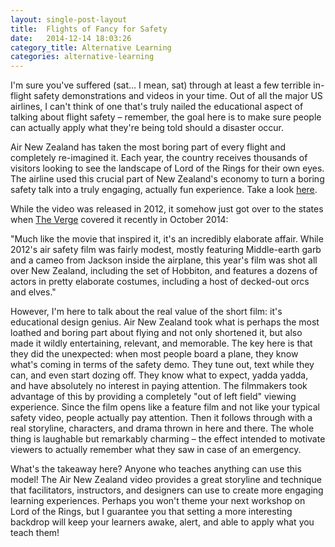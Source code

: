 ```yaml
---
layout: single-post-layout
title:  Flights of Fancy for Safety
date:   2014-12-14 18:03:26
category_title: Alternative Learning
categories: alternative-learning
---
```


I'm sure you've suffered (sat… I mean, sat) through at least a few terrible in-flight safety demonstrations and videos in your time. Out of all the major US airlines, I can't think of one that's truly nailed the educational aspect of talking about flight safety – remember, the goal here is to make sure people can actually apply what they're being told should a disaster occur.

Air New Zealand has taken the most boring part of every flight and completely re-imagined it. Each year, the country receives thousands of visitors looking to see the landscape of Lord of the Rings for their own eyes. The airline used this crucial part of New Zealand's economy to turn a boring safety talk into a truly engaging, actually fun experience. Take a look [here](https://www.youtube.com/watch?v=qOw44VFNk8Y).

While the video was released in 2012, it somehow just got over to the states when [The Verge](http://www.theverge.com/tldr/2014/10/25/7067121/air-new-zealands-epic-hobbit-themed-epic-safety-video-is-the-most-fun) covered it recently in October 2014:

"Much like the movie that inspired it, it's an incredibly elaborate affair. While 2012's air safety film was fairly modest, mostly featuring Middle-earth garb and a cameo from Jackson inside the airplane, this year's film was shot all over New Zealand, including the set of Hobbiton, and features a dozens of actors in pretty elaborate costumes, including a host of decked-out orcs and elves."

However, I'm here to talk about the real value of the short film: it's educational design genius. Air New Zealand took what is perhaps the most loathed and boring part about flying and not only shortened it, but also made it wildly entertaining, relevant, and memorable. The key here is that they did the unexpected: when most people board a plane, they know what's coming in terms of the safety demo. They tune out, text while they can, and even start dozing off. They know what to expect, yadda yadda, and have absolutely no interest in paying attention. The filmmakers took advantage of this by providing a completely "out of left field" viewing experience. Since the film opens like a feature film and not like your typical safety video, people actually pay attention. Then it follows through with a real storyline, characters, and drama thrown in here and there. The whole thing is laughable but remarkably charming – the effect intended to motivate viewers to actually remember what they saw in case of an emergency.

What's the takeaway here? Anyone who teaches anything can use this model! The Air New Zealand video provides a great storyline and technique that facilitators, instructors, and designers can use to create more engaging learning experiences. Perhaps you won't theme your next workshop on Lord of the Rings, but I guarantee you that setting a more interesting backdrop will keep your learners awake, alert, and able to apply what you teach them!

